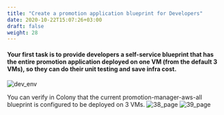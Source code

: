 ```yaml
---
title: "Create a promotion application blueprint for Developers"
date: 2020-10-22T15:07:26+03:00
draft: false
weight: 28
---
```

	
#### Your first task is to provide developers a self-service blueprint that has the entire promotion application deployed on one VM (from the default 3 VMs), so they can do their unit testing and save infra cost.

![dev_env](/images/module1/dev_env.png)

You can verify in Colony that the current promotion-manager-aws-all​ blueprint is configured to be deployed on 3 VMs.
![38_page](/images/module1/38_page.png)
![39_page](/images/module1/39_page.png)
